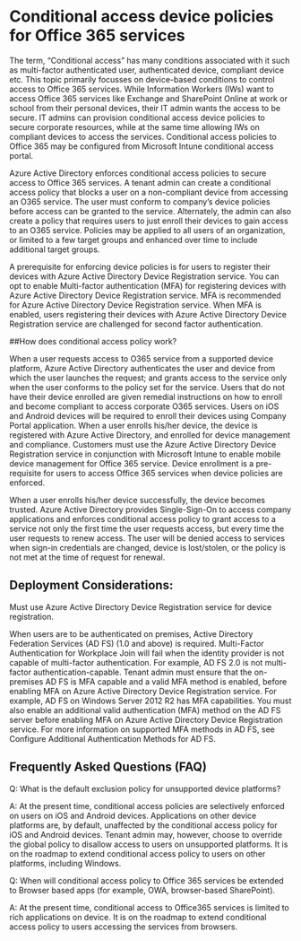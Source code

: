 <properties
    pageTitle="Conditional access device policies for Office 365 services | Microsoft Azure"
    description="Details on how device-based conditions control access to Office 365 services. While Information Workers (IWs) want to access Office 365 services like Exchange and SharePoint Online at work or school from their personal devices, their IT admin wants the access to be secure.IT admins can provision conditional access device policies to secure corporate resources, while at the same time allowing IWs on compliant devices to access the services."
    services="active-directory"
    documentationCenter=""
    authors="femila"
    manager="swadhwa"
    editor=""/>

<tags
    ms.service="active-directory"
    ms.workload="identity"
    ms.tgt_pltfrm="na"
    ms.devlang="na"
    ms.topic="article"
    ms.date="09/27/2016"
    ms.author="femila"/>
# <a name="conditional-access-device-policies-for-office-365-services"></a>Conditional access device policies for Office 365 services

The term, “Conditional access” has many conditions associated with it such as multi-factor authenticated user, authenticated device, compliant device etc. This topic primarily focusses on device-based conditions to control access to Office 365 services. While Information Workers (IWs) want to access Office 365 services like Exchange and SharePoint Online at work or school from their personal devices, their IT admin wants the access to be secure. IT admins can provision conditional access device policies to secure corporate resources, while at the same time allowing IWs on compliant devices to access the services. Conditional access policies to Office 365 may be configured from Microsoft Intune conditional access portal.

Azure Active Directory enforces conditional access policies to secure access to Office 365 services. A tenant admin can create a conditional access policy that blocks a user on a non-compliant device from accessing an O365 service. The user must conform to company’s device policies before access can be granted to the service. Alternately, the admin can also create a policy that requires users to just enroll their devices to gain access to an O365 service. Policies may be applied to all users of an organization, or limited to a few target groups and enhanced over time to include additional target groups.

A prerequisite for enforcing device policies is for users to register their devices with Azure Active Directory Device Registration service. You can opt to enable Multi-factor authentication (MFA) for registering devices with Azure Active Directory Device Registration service. MFA is recommended for Azure Active Directory Device Registration service. When MFA is enabled, users registering their devices with Azure Active Directory Device Registration service are challenged for second factor authentication.

##<a name="how-does-conditional-access-policy-work"></a>How does conditional access policy work?

When a user requests access to O365 service from a supported device platform, Azure Active Directory authenticates the user and device from which the user launches the request; and grants access to the service only when the user conforms to the policy set for the service. Users that do not have their device enrolled are given remedial instructions on how to enroll and become compliant to access corporate O365 services. Users on iOS and Android devices will be required to enroll their devices using Company Portal application. When a user enrolls his/her device, the device is registered with Azure Active Directory, and enrolled for device management and compliance. Customers must use the Azure Active Directory Device Registration service in conjunction with Microsoft Intune to enable mobile device management for Office 365 service. Device enrollment is a pre-requisite for users to access Office 365 services when device policies are enforced.

When a user enrolls his/her device successfully, the device becomes trusted. Azure Active Directory provides Single-Sign-On to access company applications and enforces conditional access policy to grant access to a service not only the first time the user requests access, but every time the user requests to renew access. The user will be denied access to services when sign-in credentials are changed, device is lost/stolen, or the policy is not met at the time of request for renewal.

## <a name="deployment-considerations"></a>Deployment Considerations:
Must use Azure Active Directory Device Registration service for device registration.

When users are to be authenticated on premises, Active Directory Federation Services (AD FS) (1.0 and above) is required. Multi-Factor Authentication for Workplace Join will fail when the identity provider is not capable of multi-factor authentication. For example, AD FS 2.0 is not multi-factor authentication-capable. Tenant admin must ensure that the on-premises AD FS is MFA capable and a valid MFA method is enabled, before enabling MFA on Azure Active Directory Device Registration service. For example, AD FS on Windows Server 2012 R2 has MFA capabilities. You must also enable an additional valid authentication (MFA) method on the AD FS server before enabling MFA on Azure Active Directory Device Registration service. For more information on supported MFA methods in AD FS, see Configure Additional Authentication Methods for AD FS.

## <a name="frequently-asked-questions-faq"></a>Frequently Asked Questions (FAQ)

Q: What is the default exclusion policy for unsupported device platforms?

A: At the present time, conditional access policies are selectively enforced on users on iOS and Android devices. Applications on other device platforms are, by default, unaffected by the conditional access policy for iOS and Android devices. Tenant admin may, however, choose to override the global policy to disallow access to users on unsupported platforms.
It is on the roadmap to extend conditional access policy to users on other platforms, including Windows.

Q: When will conditional access policy to Office 365 services be extended to Browser based apps (for example, OWA, browser-based SharePoint).

A: At the present time, conditional access to Office365 services is limited to rich applications on device. It is on the roadmap to extend conditional access policy to users accessing the services from browsers.
